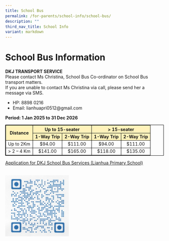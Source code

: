 ```yaml
---
title: School Bus
permalink: /for-parents/school-info/school-bus/
description: ""
third_nav_title: School Info
variant: markdown
---
```

<style>
        table {
            width: 100%;
            border-collapse: collapse;
            border: 2px solid black; /* Table border */
        }
        table, th, td {
            border: 1px solid black; /* Cell borders */
        }
        th {
            background-color: #fff2ba; /* Header background color */
            text-align: center; /* Center text for headers */
        }
        td.highlight {
            background-color: #fff2ba; /* Highlight background color */
            text-align: center; /* Center text for highlighted cells */
        }
        td.center-text {
            text-align: center; /* Center text for specific cells */
        }
 </style>

<h1><strong>School Bus Information</strong></h1>

<p><strong>DKJ TRANSPORT SERVICE</strong><br>
Please contact Ms Christina, School Bus Co-ordinator on School Bus transport matters.<br>If you are unable to contact Ms Christina via call, please send her a message via SMS. </p>

<ul class="a">
  <li>HP: 8898 0216</li>
  <li>Email: lianhuapri0512@gmail.com</li>
</ul>

<p><strong>Period: 1 Jan 2025 to 31 Dec 2026</strong></p>

<table>
    <tbody><tr>
        <th rowspan="2">Distance</th>
        <th style="text-align:center;" colspan="2"><strong>Up to 15-seater</strong></th>
        <th style="text-align:center;" colspan="2"><strong>&gt; 15-seater</strong></th>
    </tr>
    <tr>
        <td class="highlight"><strong>1-Way Trip</strong></td>
        <td class="highlight"><strong>2-Way Trip</strong></td>
        <td class="highlight"><strong>1-Way Trip</strong></td>
        <td class="highlight"><strong>2-Way Trip</strong></td>
    </tr>
    <tr>
        <td>Up to 2Km</td>
        <td class="center-text">$94.00</td>
        <td class="center-text">$111.00</td>
        <td class="center-text">$94.00</td>
        <td class="center-text">$111.00</td>
    </tr>
    <tr>
        <td>&gt; 2 – 4 Km</td>
        <td class="center-text">$141.00</td>
        <td class="center-text">$165.00</td>
        <td class="center-text">$118.00</td>
        <td class="center-text">$135.00</td>
    </tr>
</tbody></table>

<p><a target="_blank" href="https://docs.google.com/forms/d/e/1FAIpQLSc6rq1qWz5-C4Uy9p9UQLvpc9tet699NXFFLM86Hte675x3Zg/viewform?usp=send_form">Application for DKJ School Bus Services (Lianhua Primary School)</a></p>

<br>
<img alt="School Bus QR" src="/images/School%20Info/School%20Bus/schbusqr.jpg" style="width:40%">